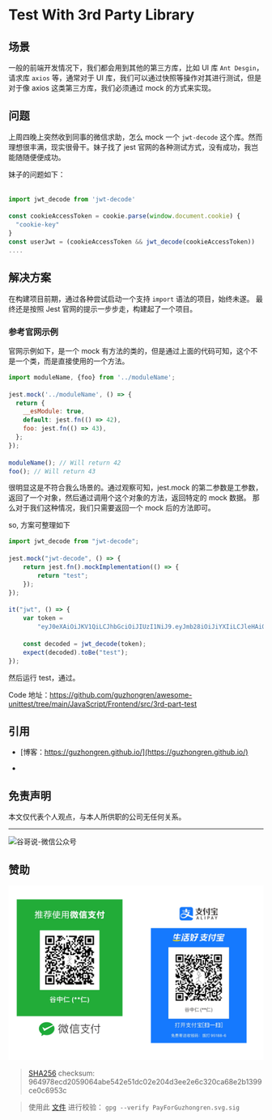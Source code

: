 # Test With 3rd Party Library


## 场景

一般的前端开发情况下，我们都会用到其他的第三方库，比如 UI 库 `Ant Desgin`， 请求库 `axios` 等，通常对于 UI 库，我们可以通过快照等操作对其进行测试，但是对于像 axios 这类第三方库，我们必须通过 mock 的方式来实现。

## 问题

上周四晚上突然收到同事的微信求助，怎么 mock 一个 `jwt-decode` 这个库。然而理想很丰满，现实很骨干。妹子找了 jest 官网的各种测试方式，没有成功，我岂能随随便便成功。

妹子的问题如下：

```js

import jwt_decode from 'jwt-decode'

const cookieAccessToken = cookie.parse(window.document.cookie) {
  "cookie-key"
}
const userJwt = (cookieAccessToken && jwt_decode(cookieAccessToken))
....
```

## 解决方案

在构建项目前期，通过各种尝试启动一个支持 `import` 语法的项目，始终未遂。 最终还是按照 Jest 官网的提示一步步走，构建起了一个项目。

### 参考官网示例

官网示例如下，是一个 mock 有方法的类的，但是通过上面的代码可知，这个不是一个类，而是直接使用的一个方法。

```js
import moduleName, {foo} from '../moduleName';

jest.mock('../moduleName', () => {
  return {
    __esModule: true,
    default: jest.fn(() => 42),
    foo: jest.fn(() => 43),
  };
});

moduleName(); // Will return 42
foo(); // Will return 43
```

很明显这是不符合我么场景的。通过观察可知，jest.mock 的第二参数是工参数，返回了一个对象，然后通过调用个这个对象的方法，返回特定的 mock 数据。 那么对于我们这种情况，我们只需要返回一个 mock 后的方法即可。

so, 方案可整理如下

```js
import jwt_decode from "jwt-decode";

jest.mock("jwt-decode", () => {
	return jest.fn().mockImplementation(() => {
		return "test";
	});
});

it("jwt", () => {
	var token =
		"eyJ0eXAiOiJKV1QiLCJhbGciOiJIUzI1NiJ9.eyJmb28iOiJiYXIiLCJleHAiOjEzOTMyODY4OTMsImlhdCI6MTM5MzI2ODg5M30.4-iaDojEVl0pJQMjrbM1EzUIfAZgsbK_kgnVyVxFSVo";

	const decoded = jwt_decode(token);
	expect(decoded).toBe("test");
});
```

然后运行 test，通过。

Code 地址：https://github.com/guzhongren/awesome-unittest/tree/main/JavaScript/Frontend/src/3rd-part-test

## 引用

* [博客：https://guzhongren.github.io/](https://guzhongren.github.io/)

* [mocking-modules: https://jestjs.io/docs/jest-object#jestmockmodulename-factory-options]:(https://jestjs.io/docs/jest-object#jestmockmodulename-factory-options)

## 免责声明

本文仅代表个人观点，与本人所供职的公司无任何关系。

----
![谷哥说-微信公众号](https://cdn.jsdelivr.net/gh/guzhongren/data-hosting@master/20210819/wechat.ae9zxgscqcg.png)


## 赞助

![PayForGuzhongren](/images/pay/PayForGuzhongren.svg)
> [SHA256](https://emn178.github.io/online-tools/sha256_checksum.html) checksum: 964978ecd2059064abe542e51dc02e204d3ee2e6c320ca68e2b1399ce0c6953c

> 使用此 [文件](https://guzhongren.github.io/images/pay/payforguzhongren.svg.sig) 进行校验： `gpg --verify PayForGuzhongren.svg.sig`


